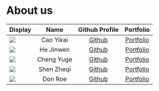 # About us

Display | Name | Github Profile | Portfolio 
--------|:----:|:--------------:|:---------:
![](https://via.placeholder.com/100.png?text=Photo) | Cao Yikai | [Github](https://github.com/) | [Portfolio](docs/team/johndoe.md)
![](https://via.placeholder.com/100.png?text=Photo) | He Jinwen | [Github](https://github.com/sylviahe171) | [Portfolio](docs/team/johndoe.md)
![](https://via.placeholder.com/100.png?text=Photo) | Cheng Yuge | [Github](https://github.com/) | [Portfolio](docs/team/johndoe.md)
![](https://via.placeholder.com/100.png?text=Photo) | Shen Zheqi | [Github](https://github.com/) | [Portfolio](docs/team/johndoe.md)
![](https://via.placeholder.com/100.png?text=Photo) | Don Roe | [Github](https://github.com/) | [Portfolio](docs/team/johndoe.md)
